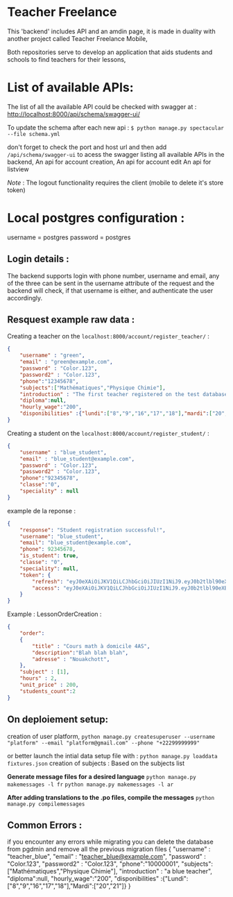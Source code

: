 # Teacher Freelance

This 'backend' includes API and an amdin page, it is made in duality with another project called Teacher Freelance Mobile,

Both repositories serve to develop an application that aids students and schools to find teachers for their lessons,


# List of available APIs: 

The list of all the available API could be checked with swagger at :
[http://localhost:8000/api/schema/swagger-ui/](http://localhost:8000/api/schema/swagger-ui/)

To update the schema after each new api :
`$ python manage.py spectacular --file schema.yml`

don't forget to check the port and host url and then add `/api/schema/swagger-ui` to acess the swagger listing all available APIs in the backend,
An api for account creation,
An api for account edit
An api for listview 

*Note* : The logout functionality requires the client (mobile to delete it's store token)


# Local postgres configuration : 
username = postgres
password = postgres


## Login details : 
The backend supports login with phone number, username and email,
any of the three can be sent in the username attribute of the request 
and the backend will check, if that username is either,
and authenticate the user accordingly.

## Resquest example raw data : 
Creating a teacher on the `localhost:8000/account/register_teacher/` :
```json
{
    "username" : "green",
    "email" : "green@example.com",
    "password" : "Color.123",
    "password2" : "Color.123",
    "phone":"12345678",
    "subjects":["Mathématiques","Physique Chimie"],
    "introduction" : "The first teacher registered on the test database.",
    "diploma":null,
    "hourly_wage":"200",
    "disponibilities" :{"lundi":["8","9","16","17","18"],"mardi":["20","21"]}
}
```
Creating a student on the `localhost:8000/account/register_student/` :
```json
{
    "username" : "blue_student",
    "email" : "blue_student@example.com",
    "password" : "Color.123",
    "password2" : "Color.123",
    "phone":"92345678",
    "classe":"0",
    "speciality" : null
}
```
example de la reponse : 
```json
{
    "response": "Student registration successful!",
    "username": "blue_student",
    "email": "blue_student@example.com",
    "phone": 92345678,
    "is_student": true,
    "classe": "0",
    "speciality": null,
    "token": {
        "refresh": "eyJ0eXAiOiJKV1QiLCJhbGciOiJIUzI1NiJ9.eyJ0b2tlbl90eXBlIjoicmVmcmVzaCIsImV4cCI6MTY2MDA2OTg0NCwiaWF0IjoxNjU5OTgzNDQ0LCJqdGkiOiIwNjcxMTIyOGI3Mjk0ODlhOTM3MWUyNzM1NjZmY2U5MCIsInVzZXJfaWQiOjEwfQ.Gju9-lru6UTpRtAT_h90EgRK8R2HMm_ULJri8Mc4WSI",
        "access": "eyJ0eXAiOiJKV1QiLCJhbGciOiJIUzI1NiJ9.eyJ0b2tlbl90eXBlIjoiYWNjZXNzIiwiZXhwIjoxNjYwMDY5ODQ0LCJpYXQiOjE2NTk5ODM0NDQsImp0aSI6ImM3NTNlM2MzOTU3NDQ1NjRhZjI1YzBhZGVjODVmNDVhIiwidXNlcl9pZCI6MTB9.RrAcnR8pR0PDlyHqnTmQOFvMwAvdduVSL4xyfdSt3WM"
    }
}
```

Example : LessonOrderCreation :

```json
{
    "order":
    {
        "title" : "Cours math à domicile 4AS",
        "description":"Blah blah blah",
        "adresse" : "Nouakchott",
    },
    "subject" : [1],
    "hours" : 2,
    "unit_price" : 200,
    "students_count":2
}

```

## On deploiement setup:

creation of user platform,
`python manage.py createsuperuser --username "platform" --email "platform@gmail.com" --phone "+22299999999"`


or better launch the intial data setup file with :
`python manage.py loaddata fixtures.json`
creation of subjects :
Based on the subjects list


**Generate message files for a desired language**
`python manage.py makemessages -l fr`
`python manage.py makemessages -l ar`
 
**After adding translations to the .po files, compile the messages**
`python manage.py compilemessages`

## Common Errors :
if you encounter any errors while migrating you can delete the database 
from pgdmin and remove all the previous migration files
{
    "username" : "teacher_blue",
    "email" : "teacher_blue@example.com",
    "password" : "Color.123",
    "password2" : "Color.123",
    "phone":"10000001",
    "subjects":["Mathématiques","Physique Chimie"],
    "introduction" : "a blue teacher",
    "diploma":null,
    "hourly_wage":"200",
    "disponibilities" :{"Lundi":["8","9","16","17","18"],"Mardi":["20","21"]}
}